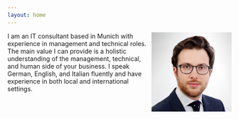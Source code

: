 ```yaml
---
layout: home
---
```


<img src="/assets/2022/cv/cv_pic_luca_franceschini.jpg" style="float:right;padding-left:10px" width="180">

I am an IT consultant based in Munich with experience in management and technical roles.
The main value I can provide is a holistic understanding of the management, technical, and human side of your business.
I speak German, English, and Italian fluently and have experience in both local and international settings.

<!-- Credly Excel 2019 Expert -->
<div data-iframe-width="150" data-iframe-height="270" data-share-badge-id="d645a896-d129-4150-86b3-10bef7d4143c" data-share-badge-host="https://www.credly.com"></div><script type="text/javascript" async src="//cdn.credly.com/assets/utilities/embed.js"></script>

<!-- Credly Azure Fundamentals Expert -->
<div data-iframe-width="150" data-iframe-height="270" data-share-badge-id="b2e7fca0-aeb9-4521-b8e8-4a74d05fe252" data-share-badge-host="https://www.credly.com"></div><script type="text/javascript" async src="//cdn.credly.com/assets/utilities/embed.js"></script>

<!-- Credly AWS Certified Cloud Practitioner -->
<div data-iframe-width="150" data-iframe-height="270" data-share-badge-id="8bb5949f-1493-4e62-9e2f-44a0a9bc4338" data-share-badge-host="https://www.credly.com"></div><script type="text/javascript" async src="//cdn.credly.com/assets/utilities/embed.js"></script>

<!-- Credly PSPO I -->
<div data-iframe-width="150" data-iframe-height="270" data-share-badge-id="3137ece2-15b9-4f41-ab8f-4bf1030f8eed" data-share-badge-host="https://www.credly.com"></div><script type="text/javascript" async src="//cdn.credly.com/assets/utilities/embed.js"></script>

<!-- Credly PSPO II-->
<div data-iframe-width="150" data-iframe-height="270" data-share-badge-id="0c643fef-cc27-4091-8b50-11e63629e1df" data-share-badge-host="https://www.credly.com"></div><script type="text/javascript" async src="//cdn.credly.com/assets/utilities/embed.js"></script>
